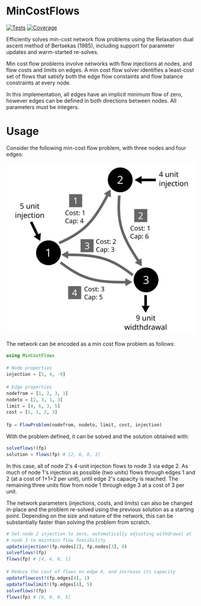 # MinCostFlows

[![Tests](https://github.com/NREL/MinCostFlows.jl/actions/workflows/CI.yml/badge.svg)](https://github.com/NREL/MinCostFlows.jl/actions/workflows/CI.yml)
[![Coverage](https://codecov.io/gh/NREL/MinCostFlows.jl/graph/badge.svg?token=QhINmAOLgW)](https://codecov.io/gh/NREL/MinCostFlows.jl)

Efficiently solves min-cost network flow problems using the Relaxation
dual ascent method of Bertsekas (1985), including support for parameter
updates and warm-started re-solves.

Min cost flow problems involve networks with flow injections at nodes,
and flow costs and limits on edges. A min cost flow solver identifies a
least-cost set of flows that satisfy both the edge flow constaints and
flow balance constraints at every node.

In this implementation, all edges have an implicit minimum flow of zero,
however edges can be defined in both directions between nodes. All
parameters must be integers.

# Usage

Consider the following min-cost flow problem, with three nodes and four
edges:

[![Example network](example.svg)](example.svg)

The network can be encoded as a min cost flow problem as follows:

```julia
using MinCostFlows

# Node properties
injection = [5, 4, -9]

# Edge properties
nodefrom = [1, 2, 3, 1]
nodeto = [2, 3, 1, 3]
limit = [4, 6, 3, 5]
cost = [1, 1, 2, 3]

fp = FlowProblem(nodefrom, nodeto, limit, cost, injection)
```

With the problem defined, it can be solved and the solution obtained with:

```julia
solveflows!(fp)
solution = flows(fp) # [2, 6, 0, 3]
```

In this case, all of node 2's 4-unit injection flows to node 3 via edge 2.
As much of node 1's injection as possible (two units) flows through edges
1 and 2 (at a cost of 1+1=2 per unit), until edge 2's capacity is reached.
The remaining three units flow from node 1 through edge 3 at a cost of 3
per unit.

The network parameters (injections, costs, and limits) can also be changed
in-place and the problem re-solved using the previous solution as a
starting point. Depending on the size and nature of the network, this can
be substantially faster than solving the problem from scratch.

```julia
# Set node 2 injection to zero, automatically adjusting withdrawal at
# node 3 to maintain flow feasibility
updateinjection!(fp.nodes[2], fp.nodes[3], 0)
solveflows!(fp)
flows(fp) # [4, 4, 0, 1]

# Reduce the cost of flows on edge 4, and increase its capacity
updateflowcost!(fp.edges[4], 1)
updateflowlimit!(fp.edges[4], 5)
solveflows!(fp)
flows(fp) # [0, 0, 0, 5]
```

